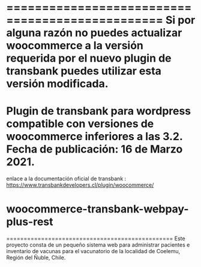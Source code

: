
================================================
Si por alguna razón no puedes actualizar woocommerce a la versión requerida por el nuevo plugin de transbank
puedes utilizar esta versión modificada.
================================================
Plugin de transbank para wordpress compatible con versiones de woocommerce inferiores a las 3.2.
Fecha de publicación: 16 de Marzo 2021. 
================================================
enlace a la documentación oficial de transbank : https://www.transbankdevelopers.cl/plugin/woocommerce/


# woocommerce-transbank-webpay-plus-rest
================================================
Este proyecto consta de un pequeño sistema web para administrar pacientes e inventario de vacunas
para el vacunatorio de la localidad de Coelemu, Región del Ñuble, Chile.

